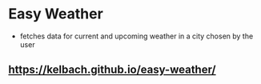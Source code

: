 # Easy Weather
* fetches data for current and upcoming weather in a city chosen by the user
## https://kelbach.github.io/easy-weather/
